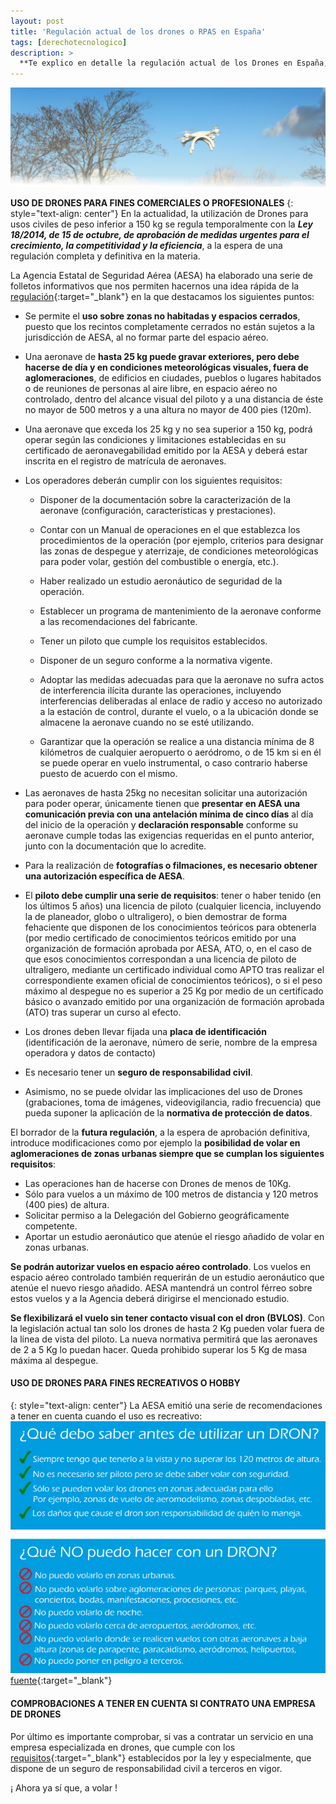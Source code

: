 ```yaml
---
layout: post
title: 'Regulación actual de los drones o RPAS en España'
tags: [derechotecnologico]
description: >
  **Te explico en detalle la regulación actual de los Drones en España, en los distintos ámbitos, diferenciando el uso recreativo del uso comercial o profesional.**
---
```

![Let's fly away!](/public/img/derechotecnologico/drone.jpg)

**USO DE DRONES PARA FINES COMERCIALES O PROFESIONALES**
{: style="text-align: center"}
En la actualidad, la utilización de Drones para usos civiles de peso inferior a 150 kg se regula temporalmente con la _**Ley 18/2014, de 15 de octubre, de aprobación de medidas urgentes para el crecimiento, la competitividad y la eficiencia**_, a la espera de una regulación completa y definitiva en la materia. 

La Agencia Estatal de Seguridad Aérea (AESA) ha elaborado una serie de folletos informativos que nos permiten hacernos una idea rápida de la [regulación](http://www.seguridadaerea.gob.es/media/4451346/folleto_informativo_uso_drones_como_herramientas_de_trabajo.pdf){:target="_blank"} en la que destacamos los siguientes puntos: 

* Se permite el **uso sobre zonas no habitadas y espacios cerrados**, puesto que los recintos completamente cerrados no están sujetos a la jurisdicción de AESA, al no formar parte del espacio aéreo. 

* Una aeronave de **hasta 25 kg puede gravar exteriores, pero debe hacerse de día y en condiciones meteorológicas visuales, fuera de aglomeraciones**, de edificios en ciudades, pueblos o lugares habitados o de reuniones de personas al aire libre, en espacio aéreo no controlado, dentro del alcance visual del piloto y a una distancia de éste no mayor de 500 metros y a una altura no mayor de 400 pies (120m).

* Una aeronave que exceda los 25 kg y no sea superior a 150 kg, podrá operar según las condiciones y limitaciones establecidas en su certificado de aeronavegabilidad emitido por la AESA y deberá estar inscrita en el registro de matrícula de aeronaves. 

+ Los operadores deberán cumplir con los siguientes requisitos:
	- Disponer de la documentación sobre la caracterización de la aeronave (configuración, características y prestaciones).

	- Contar con un Manual de operaciones en el que establezca los procedimientos de la operación (por ejemplo, criterios para designar las zonas de despegue y aterrizaje, de condiciones meteorológicas para poder volar, gestión del combustible o energía, etc.).

	- Haber realizado un estudio aeronáutico de seguridad de la operación.

	- Establecer un programa de mantenimiento de la aeronave conforme a las recomendaciones del fabricante.

	- Tener un piloto que cumple los requisitos establecidos.

	- Disponer de un seguro conforme a la normativa vigente.

	- Adoptar las medidas adecuadas para que la aeronave no sufra actos de interferencia ilícita durante las operaciones, incluyendo interferencias deliberadas al enlace de radio y acceso no autorizado a la estación de control, durante el vuelo, o a la ubicación donde se almacene la aeronave cuando no se esté utilizando.

	- Garantizar que la operación se realice a una distancia mínima de 8 kilómetros de cualquier aeropuerto o aeródromo, o de 15 km si en él se puede operar en vuelo instrumental, o caso contrario haberse puesto de acuerdo con el mismo.

* Las aeronaves de hasta 25kg no necesitan solicitar una autorización para poder operar, únicamente tienen que **presentar en AESA una comunicación previa con una antelación mínima de cinco días** al día del inicio de la operación y **declaración responsable** conforme su aeronave cumple todas las exigencias requeridas en el punto anterior, junto con la documentación que lo acredite.

* Para la realización de **fotografías o filmaciones, es necesario obtener una autorización específica de AESA**. 

* El **piloto debe cumplir una serie de requisitos**: tener o haber tenido (en los últimos 5 años) una licencia de piloto (cualquier licencia, incluyendo la de planeador, globo o ultraligero), o bien demostrar de forma fehaciente que disponen de los conocimientos teóricos para obtenerla (por medio certificado de conocimientos teóricos emitido por una organización de formación aprobada por AESA, ATO, o, en el caso de que esos conocimientos correspondan a una licencia de piloto de ultraligero, mediante un certificado individual como APTO tras realizar el correspondiente examen oficial de conocimientos teóricos), o si el peso máximo al despegue no es superior a 25 Kg por medio de un certificado básico o avanzado emitido por una organización de formación aprobada (ATO) tras superar un curso al efecto.

* Los drones deben llevar fijada una **placa de identificación** (identificación de la aeronave, número de serie, nombre de la empresa operadora y datos de contacto)

* Es necesario tener un **seguro de responsabilidad civil**.

* Asimismo, no se puede olvidar las implicaciones del uso de Drones (grabaciones, toma de imágenes, videovigilancia, radio frecuencia) que pueda suponer la aplicación de la **normativa de protección de datos**.

El borrador de la **futura regulación**, a la espera de aprobación definitiva, introduce modificaciones como por ejemplo la **posibilidad de volar en aglomeraciones de zonas urbanas siempre que se cumplan los siguientes requisitos**:

* Las operaciones han de hacerse con Drones de menos de 10Kg.
* Sólo para vuelos a un máximo de 100 metros de distancia y 120 metros (400 pies) de altura.
* Solicitar permiso a la Delegación del Gobierno geográficamente competente.
* Aportar un estudio aeronáutico que atenúe el riesgo añadido de volar en zonas urbanas.

**Se podrán autorizar vuelos en espacio aéreo controlado**. Los vuelos en espacio aéreo controlado también requerirán de un estudio aeronáutico que atenúe el nuevo riesgo añadido. AESA mantendrá un control férreo sobre estos vuelos y a la Agencia deberá dirigirse el mencionado estudio.

**Se flexibilizará el vuelo sin tener contacto visual con el dron (BVLOS)**. Con la legislación actual tan solo los drones de hasta 2 Kg pueden volar fuera de la línea de vista del piloto. La nueva normativa permitirá que las aeronaves de 2 a 5 Kg lo puedan hacer. Queda prohibido superar los 5 Kg de masa máxima al despegue.


#### USO DE DRONES PARA FINES RECREATIVOS O HOBBY
{: style="text-align: center"}
La AESA emitió una serie de recomendaciones a tener en cuenta cuando el uso es recreativo:
![chuleta](/public/img/derechotecnologico/chuleta_drones_hobby.png)
[fuente](http://www.seguridadaerea.gob.es/media/4427085/recomendaciones_uso_drones.pdf){:target="_blank"}


#### COMPROBACIONES A TENER EN CUENTA SI CONTRATO UNA EMPRESA DE DRONES
Por último es importante comprobar, si vas a contratar un servicio en una empresa especializada en drones, que cumple con los [requisitos](http://www.seguridadaerea.gob.es/media/4546817/160704_si_contratas_una_empresa_de_drones_verifica.pdf){:target="_blank"} establecidos por la ley y especialmente, que dispone de un seguro de responsabilidad civil a terceros en vigor.

¡ Ahora ya sí que, a volar !